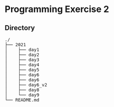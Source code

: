 # Programming Exercise 2

## Directory

<pre>
./
├── 2021
│    ├── day1
│    ├── day2
│    ├── day3
│    ├── day4
│    ├── day5
│    ├── day6
│    ├── day6
│    ├── day6_v2
│    ├── day8
│    └── day9
└── README.md
</pre>
